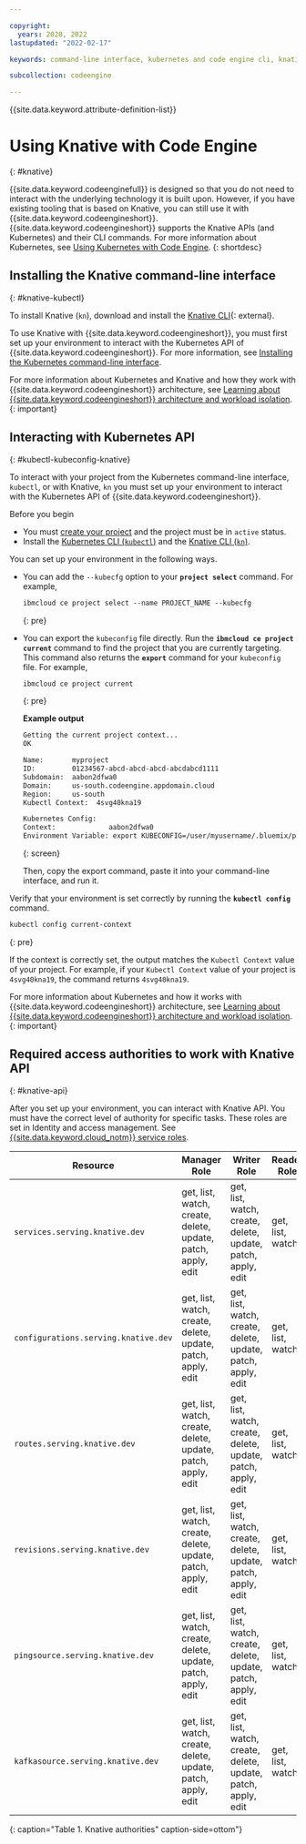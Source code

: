 ```yaml
---

copyright:
  years: 2020, 2022
lastupdated: "2022-02-17"

keywords: command-line interface, kubernetes and code engine cli, knative and code engine cli, kubectl and code engine cli, kubernetes, knative

subcollection: codeengine

---
```


{{site.data.keyword.attribute-definition-list}}

# Using Knative with Code Engine
{: #knative}

{{site.data.keyword.codeenginefull}} is designed so that you do not need to interact with the underlying technology it is built upon. However, if you have existing tooling that is based on Knative, you can still use it with {{site.data.keyword.codeengineshort}}. {{site.data.keyword.codeengineshort}} supports the Knative APIs (and Kubernetes) and their CLI commands. For more information about Kubernetes, see [Using Kubernetes with Code Engine](/docs/codeengine?topic=codeengine-kubernetes).
{: shortdesc}

## Installing the Knative command-line interface
{: #knative-kubectl}

To install Knative (`kn`), download and install the [Knative CLI](https://github.com/knative/client/blob/main/docs/README.md){: external}.

To use Knative with {{site.data.keyword.codeengineshort}}, you must first set up your environment to interact with the Kubernetes API of {{site.data.keyword.codeengineshort}}. For more information, see [Installing the Kubernetes command-line interface](/docs/codeengine?topic=codeengine-kubernetes#kubernetes-kubectl).

For more information about Kubernetes and Knative and how they work with {{site.data.keyword.codeengineshort}} architecture, see [Learning about {{site.data.keyword.codeengineshort}} architecture and workload isolation](/docs/codeengine?topic=codeengine-architecture).
{: important}

## Interacting with Kubernetes API
{: #kubectl-kubeconfig-knative}


To interact with your project from the Kubernetes command-line interface, `kubectl`, or with Knative, `kn` you must set up your environment to interact with the Kubernetes API of {{site.data.keyword.codeengineshort}}.

Before you begin

- You must [create your project](/docs/codeengine?topic=codeengine-manage-project#create-a-project) and the project must be in `active` status.
- Install the [Kubernetes CLI (`kubectl`)](#knative-kubectl) and the [Knative CLI (`kn`)](#knative-kubectl).

You can set up your environment in the following ways. 

- You can add the `--kubecfg` option to your **`project select`** command. For example, 

    ```txt
    ibmcloud ce project select --name PROJECT_NAME --kubecfg
    ```
    {: pre}

- You can export the `kubeconfig` file directly. Run the **`ibmcloud ce project current`** command to find the project that you are currently targeting. This command also returns the **`export`** command for your `kubeconfig` file. For example,

    ```txt
    ibmcloud ce project current
    ```
    {: pre}

    **Example output**

    ```txt
    Getting the current project context...
    OK

    Name:       myproject
    ID:         01234567-abcd-abcd-abcd-abcdabcd1111
    Subdomain:  aabon2dfwa0
    Domain:     us-south.codeengine.appdomain.cloud
    Region:     us-south
    Kubectl Context:  4svg40kna19

    Kubernetes Config:
    Context:             aabon2dfwa0
    Environment Variable: export KUBECONFIG=/user/myusername/.bluemix/plugins/code-engine/myproject-01234567-abcd-abcd-abcd-abcdabcd1111.yaml
    ```
    {: screen}

    Then, copy the export command, paste it into your command-line interface, and run it.

Verify that your environment is set correctly by running the **`kubectl config`** command.

```txt
kubectl config current-context
```
{: pre}

If the context is correctly set, the output matches the `Kubectl Context` value of your project. For example, if your `Kubectl Context` value of your project is `4svg40kna19`, the command returns `4svg40kna19`.

For more information about Kubernetes and how it works with {{site.data.keyword.codeengineshort}} architecture, see [Learning about {{site.data.keyword.codeengineshort}} architecture and workload isolation](/docs/codeengine?topic=codeengine-architecture).
{: important}
  
## Required access authorities to work with Knative API
{: #knative-api}

After you set up your environment, you can interact with Knative API. You must have the correct level of authority for specific tasks. These roles are set in Identity and access management. See [{{site.data.keyword.cloud_notm}} service roles](/docs/codeengine?topic=codeengine-iam#service).

| Resource |  Manager Role | Writer Role | Reader Role |
| --------- | -------------- | ------------ | ------------ |
| `services.serving.knative.dev` | get, list, watch, create, delete, update, patch, apply, edit | get, list, watch, create, delete, update, patch, apply, edit | get, list, watch |
| `configurations.serving.knative.dev` | get, list, watch, create, delete, update, patch, apply, edit | get, list, watch, create, delete, update, patch, apply, edit | get, list, watch |
| `routes.serving.knative.dev` | get, list, watch, create, delete, update, patch, apply, edit | get, list, watch, create, delete, update, patch, apply, edit | get, list, watch |
| `revisions.serving.knative.dev` | get, list, watch, create, delete, update, patch, apply, edit  | get, list, watch, create, delete, update, patch, apply, edit | get, list, watch |
| `pingsource.serving.knative.dev` | get, list, watch, create, delete, update, patch, apply, edit | get, list, watch, create, delete, update, patch, apply, edit | get, list, watch |
| `kafkasource.serving.knative.dev` | get, list, watch, create, delete, update, patch, apply, edit | get, list, watch, create, delete, update, patch, apply, edit | get, list, watch |
{: caption="Table 1. Knative authorities" caption-side=ottom"}

